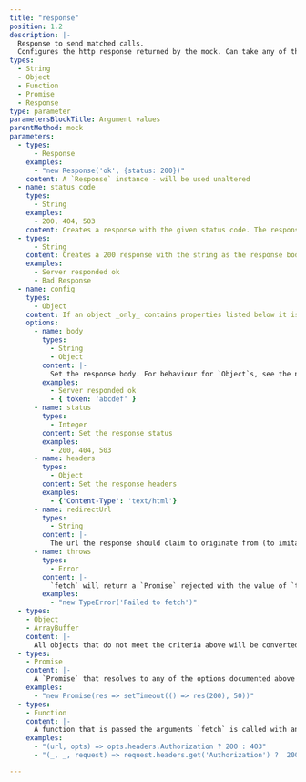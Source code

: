 ```yaml
---
title: "response"
position: 1.2
description: |-
  Response to send matched calls.
  Configures the http response returned by the mock. Can take any of the following values (or be a `Promise` for any of them, enabling full control when testing race conditions etc.). Unless otherwise stated, all responses have a `200` status
types:
  - String
  - Object
  - Function
  - Promise
  - Response
type: parameter
parametersBlockTitle: Argument values
parentMethod: mock
parameters:
  - types:
      - Response
    examples:
      - "new Response('ok', {status: 200})"
    content: A `Response` instance - will be used unaltered
  - name: status code
    types:
      - String
    examples:
      - 200, 404, 503
    content: Creates a response with the given status code. The response's `statusText` will also be set to the [default value corresponding to the status](https://fetch.spec.whatwg.org/#dom-response-statustext)
  - types:
      - String
    content: Creates a 200 response with the string as the response body
    examples:
      - Server responded ok
      - Bad Response
  - name: config
    types:
      - Object
    content: If an object _only_ contains properties listed below it is used to configure a `Response`
    options:
      - name: body
        types:
          - String
          - Object
        content: |-
          Set the response body. For behaviour for `Object`s, see the non-config `Object` section of the docs below
        examples:
          - Server responded ok
          - { token: 'abcdef' }
      - name: status
        types:
          - Integer
        content: Set the response status
        examples:
          - 200, 404, 503
      - name: headers
        types:
          - Object
        content: Set the response headers
        examples:
          - {'Content-Type': 'text/html'}
      - name: redirectUrl
        types:
          - String
        content: |-
          The url the response should claim to originate from (to imitate followed directs). Will also set `redirected: true` on the response
      - name: throws
        types:
          - Error
        content: |-
          `fetch` will return a `Promise` rejected with the value of `throws`
        examples:
          - "new TypeError('Failed to fetch')"
  - types:
    - Object
    - ArrayBuffer
    content: |-
      All objects that do not meet the criteria above will be converted to JSON and set as the response `body` if the `sendAsJson` option is on. Otherwise, they will be set as the response `body` (useful for array buffers etc.)
  - types:
    - Promise
    content: |-
      A `Promise` that resolves to any of the options documented above
    examples:
      - "new Promise(res => setTimeout(() => res(200), 50))"
  - types:
    - Function
    content: |-
      A function that is passed the arguments `fetch` is called with and that returns any of the responses listed above
    examples:
      - "(url, opts) => opts.headers.Authorization ? 200 : 403"
      - "(_, _, request) => request.headers.get('Authorization') ?  200 : 403"

---
```

